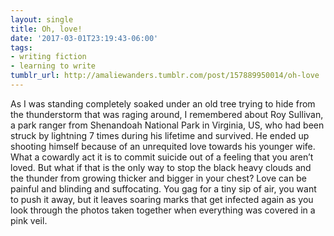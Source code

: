 ```yaml
---
layout: single
title: Oh, love!
date: '2017-03-01T23:19:43-06:00'
tags:
- writing fiction
- learning to write
tumblr_url: http://amaliewanders.tumblr.com/post/157889950014/oh-love
---
```

As I was standing completely soaked under an old tree trying to hide from the thunderstorm that was raging around, I remembered about Roy Sullivan, a park ranger from Shenandoah National Park in Virginia, US, who had been struck by lightning 7 times during his lifetime and survived. He ended up shooting himself because of an unrequited love towards his younger wife. What a cowardly act it is to commit suicide out of a feeling that you aren’t loved. But what if that is the only way to stop the black heavy clouds and the thunder from growing thicker and bigger in your chest? Love can be painful and blinding and suffocating. You gag for a tiny sip of air, you want to push it away, but it leaves soaring marks that get infected again as you look through the photos taken together when everything was covered in a pink veil. 
